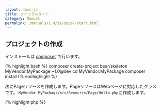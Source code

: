 ```yaml
---
layout: docs-ja
title: クイックスタート
category: Manual
permalink: /manuals/1.0/ja/quick-start.html
---
```


## プロジェクトの作成

インストールは [composer](http://getcomposer.org) で行います。

{% highlight bash %}
composer create-project bear/skeleton MyVendor.MyPackage ~1.0@dev
cd MyVendor.MyPackage
composer install
{% endhighlight %}

次にPageリソースを作成します。PageリソースはWebページに対応したクラスです。 `MyVendor.MyPackage/src/Resource/Page/Hello.php`に作成します。

{% highlight php %}
<?php

namespace MyVendor\MyPackage\Resource\Page;

use BEAR\Resource\ResourceObject;

class Hello extends ResourceObject
{
    public function onGet($name = 'BEAR.Sunday')
    {
        $this['greeting'] = 'Hello ' . $name;

        return $this;
    }
}
{% endhighlight %}

GETメソッドでリクエストされると`$name`に`$_GET['name']`が渡されるので、挨拶を`greeting`にセットし`$this`を返します。

作成したアプリケーションはコンソールでもWebサーバーでも動作します。

{% highlight bash %}
php bootstrap/web.php get /hello
php bootstrap/web.php get '/hello?name=World'

200 OK
Content-Type: application/hal+json

{
    "greeting": "Hello World",
    "_links": {
        "self": {
            "href": "/hello?name=World"
        }
    }
}
{% endhighlight %}

ビルトインウェブサーバで http://127.0.0.1:8080/hello にアクセスします。

{% highlight bash %}
php -S 127.0.0.1:8080 var/www/index.php
{% endhighlight %}
